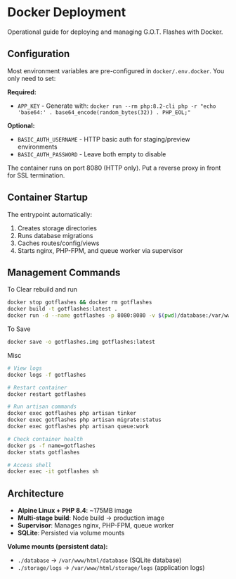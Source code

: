 # Docker Deployment

Operational guide for deploying and managing G.O.T. Flashes with Docker.

## Configuration

Most environment variables are pre-configured in `docker/.env.docker`. You only need to set:

**Required:**
- `APP_KEY` - Generate with: `docker run --rm php:8.2-cli php -r "echo 'base64:' . base64_encode(random_bytes(32)) . PHP_EOL;"`

**Optional:**
- `BASIC_AUTH_USERNAME` - HTTP basic auth for staging/preview environments
- `BASIC_AUTH_PASSWORD` - Leave both empty to disable

The container runs on port 8080 (HTTP only). Put a reverse proxy in front for SSL termination.

## Container Startup

The entrypoint automatically:
1. Creates storage directories
2. Runs database migrations
3. Caches routes/config/views
4. Starts nginx, PHP-FPM, and queue worker via supervisor

## Management Commands

To Clear rebuild and run
```bash
docker stop gotflashes && docker rm gotflashes
docker build -t gotflashes:latest .
docker run -d --name gotflashes -p 8080:8080 -v $(pwd)/database:/var/www/html/database -v $(pwd)/storage/logs:/var/www/html/storage/logs --env-file .env gotflashes:latest
```

To Save
```bash
docker save -o gotflashes.img gotflashes:latest
```

Misc

```bash
# View logs
docker logs -f gotflashes

# Restart container
docker restart gotflashes

# Run artisan commands
docker exec gotflashes php artisan tinker
docker exec gotflashes php artisan migrate:status
docker exec gotflashes php artisan queue:work

# Check container health
docker ps -f name=gotflashes
docker stats gotflashes

# Access shell
docker exec -it gotflashes sh
```

## Architecture

- **Alpine Linux + PHP 8.4**: ~175MB image
- **Multi-stage build**: Node build → production image
- **Supervisor**: Manages nginx, PHP-FPM, queue worker
- **SQLite**: Persisted via volume mounts

**Volume mounts (persistent data):**
- `./database` → `/var/www/html/database` (SQLite database)
- `./storage/logs` → `/var/www/html/storage/logs` (application logs)
